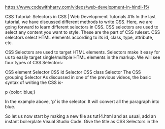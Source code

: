 https://www.codewithharry.com/videos/web-development-in-hindi-15/


CSS Tutorial: Selectors in CSS | Web Development Tutorials #15
In the last tutorial, we have discussed different methods to write CSS. Here, we are going forward to learn different selectors in CSS. CSS selectors are used to select any content you want to style. These are the part of CSS ruleset. CSS selectors select HTML elements according to its id, class, type, attribute, etc.

CSS Selectors are used to target HTML elements.
Selectors make it easy for us to easily target single/multiple HTML elements in the markup.
We will see four types of CSS Selectors:

CSS element Selector
CSS id Selector
CSS class Selector
The CSS grouping Selector
As discussed in one of the previous videos, the basic syntax of writing the CSS is-

p {color: blue;}

In the example above, ‘p’ is the selector. It will convert all the paragraph into blue.

So let us now start by making a new file as tut14.html and as usual, add an instant boilerplate Visual Studio Code. Give the title as CSS Selectors in the <title> tag. In this example, we will be using Internal CSS, not Inline CSS. However, you can also use External CSS. I will be explaining using internal CSS as I want everything to be within the page. Let us start with the simple example-

Element Selector
<h3>CSS Selectors</h3>
             <p id="firstPara">This is a simple paragraph to demonstrate css selectors</p>
             <p id="secondPara" class="redElement bgBlue">This is a another simple paragraph to demonstrate css selectors</p>
<div>
       <p>This is yet another simple paragraph inside div to demonstrate css selectors</p>
</div>
The above code will convert all the three paragraphs into red colour as shown below-




Class Selector
If we want to select a paragraph and assign multiple properties to it, then we can use Class Selector. Let us understand with an example-

<style>
           .redElement{
                   Color: red;
                       }
.bgBlue{

            Background-color: blue;
}
</style>
<body>
    <h3>CSS Selectors</h3>
    <p>This is a simple paragraph to demonstrate css selectors</p>
    <p id="secondPara" class="redElement bgBlue">This is a another simple paragraph to demonstrate css selectors</p>
    <div>
        <p>This is yet another simple paragraph inside div to demonstrate css selectors</p>
    </div>
</body>
This will convert only the second paragraph with class “redElement” and “bgBlue” as shown below-




ID Selector
If we want to select the only paragraph to show any change, then we will be using ID selector. Let us understand with an example-

<style>
            #firstPara{
                     color: green;
                        }
</style>
<body>
    <h3>CSS Selectors</h3>
    <p id="firstPara">This is a simple paragraph to demonstrate css selectors</p>
    <p>This is a another simple paragraph to demonstrate css selectors</p>
    <div>
        <p>This is yet another simple paragraph inside div to demonstrate css selectors</p>
    </div>
</body>
By writing the above code we will see the changes as follows-





Grouping Selector
Grouping Selector is used when we have to make changes in more than one element. Let us understand with an example. Suppose we have two elements footer and span and we want the same changes in both the elements. Then we can do the following-

<style>
            footer, span{
                 Background-color: pink;
                        }
</style>
<body>
    <h3>CSS Selectors</h3>
    <p>This is a simple paragraph to demonstrate css selectors</p>
    <p>This is a another simple paragraph to demonstrate css selectors</p>
    <div>
        <p>This is yet another simple paragraph inside div to demonstrate css selectors</p>
        <span>this is span</span>
    </div>
    <footer>This is footer</footer>
</body>
So, I believe, you must have understood the basic concepts of CSS Selectors. Till now, you must keep two points in your mind-

There are three ways of writing CSS- Inline, Internal, and External.
How to do the basic selections of CSS selectors.

THE END LOL